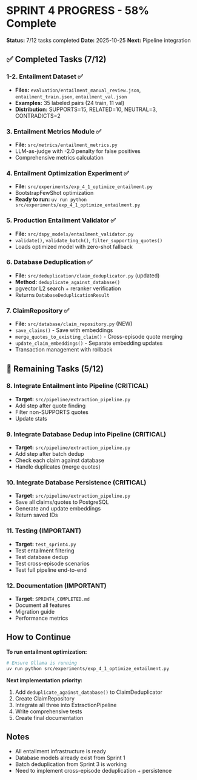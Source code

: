 # SPRINT 4 PROGRESS - 58% Complete

**Status:** 7/12 tasks completed
**Date:** 2025-10-25
**Next:** Pipeline integration

## ✅ Completed Tasks (7/12)

### 1-2. Entailment Dataset ✅
- **Files:** `evaluation/entailment_manual_review.json`, `entailment_train.json`, `entailment_val.json`
- **Examples:** 35 labeled pairs (24 train, 11 val)
- **Distribution:** SUPPORTS=15, RELATED=10, NEUTRAL=3, CONTRADICTS=2

### 3. Entailment Metrics Module ✅
- **File:** `src/metrics/entailment_metrics.py`
- LLM-as-judge with -2.0 penalty for false positives
- Comprehensive metrics calculation

### 4. Entailment Optimization Experiment ✅
- **File:** `src/experiments/exp_4_1_optimize_entailment.py`
- BootstrapFewShot optimization
- **Ready to run:** `uv run python src/experiments/exp_4_1_optimize_entailment.py`

### 5. Production Entailment Validator ✅
- **File:** `src/dspy_models/entailment_validator.py`
- `validate()`, `validate_batch()`, `filter_supporting_quotes()`
- Loads optimized model with zero-shot fallback

### 6. Database Deduplication ✅
- **File:** `src/deduplication/claim_deduplicator.py` (updated)
- **Method:** `deduplicate_against_database()`
- pgvector L2 search + reranker verification
- Returns `DatabaseDeduplicationResult`

### 7. ClaimRepository ✅
- **File:** `src/database/claim_repository.py` (NEW)
- `save_claims()` - Save with embeddings
- `merge_quotes_to_existing_claim()` - Cross-episode quote merging
- `update_claim_embeddings()` - Separate embedding updates
- Transaction management with rollback

## 🚧 Remaining Tasks (5/12)

### 8. Integrate Entailment into Pipeline (CRITICAL)
- **Target:** `src/pipeline/extraction_pipeline.py`
- Add step after quote finding
- Filter non-SUPPORTS quotes
- Update stats

### 9. Integrate Database Dedup into Pipeline (CRITICAL)
- **Target:** `src/pipeline/extraction_pipeline.py`
- Add step after batch dedup
- Check each claim against database
- Handle duplicates (merge quotes)

### 10. Integrate Database Persistence (CRITICAL)
- **Target:** `src/pipeline/extraction_pipeline.py`
- Save all claims/quotes to PostgreSQL
- Generate and update embeddings
- Return saved IDs

### 11. Testing (IMPORTANT)
- **Target:** `test_sprint4.py`
- Test entailment filtering
- Test database dedup
- Test cross-episode scenarios
- Test full pipeline end-to-end

### 12. Documentation (IMPORTANT)
- **Target:** `SPRINT4_COMPLETED.md`
- Document all features
- Migration guide
- Performance metrics

## How to Continue

**To run entailment optimization:**
```bash
# Ensure Ollama is running
uv run python src/experiments/exp_4_1_optimize_entailment.py
```

**Next implementation priority:**
1. Add `deduplicate_against_database()` to ClaimDeduplicator
2. Create ClaimRepository
3. Integrate all three into ExtractionPipeline
4. Write comprehensive tests
5. Create final documentation

## Notes
- All entailment infrastructure is ready
- Database models already exist from Sprint 1
- Batch deduplication from Sprint 3 is working
- Need to implement cross-episode deduplication + persistence

